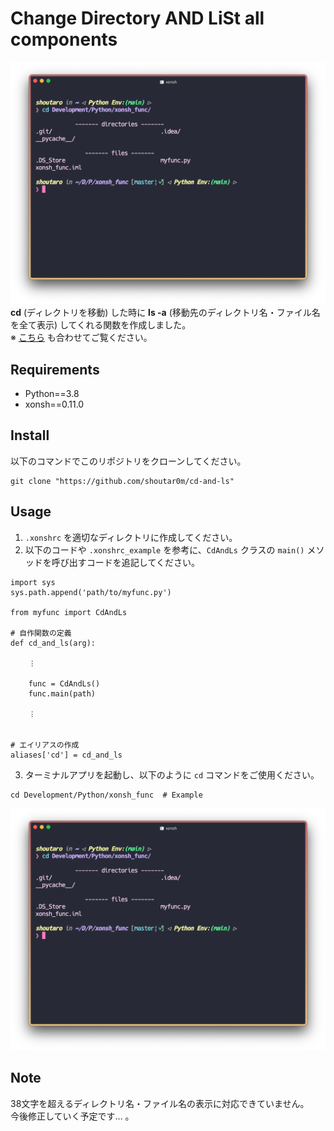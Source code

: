 # Change Directory AND LiSt all components
![demo](./imgs/demo.png)
**cd** (ディレクトリを移動) した時に **ls -a** (移動先のディレクトリ名・ファイル名を全て表示) してくれる関数を作成しました。  
※ [こちら](https://qiita.com/shoutar0m/items/df122410820cdf7c7dea) も合わせてご覧ください。

## Requirements
- Python==3.8
- xonsh==0.11.0

## Install
以下のコマンドでこのリポジトリをクローンしてください。

```
git clone "https://github.com/shoutar0m/cd-and-ls"
```

## Usage
1.  `.xonshrc` を適切なディレクトリに作成してください。
2.  以下のコードや `.xonshrc_example` を参考に、`CdAndLs` クラスの `main()` メソッドを呼び出すコードを追記してください。

```.xonshrc
import sys
sys.path.append('path/to/myfunc.py')
	
from myfunc import CdAndLs
	
# 自作関数の定義
def cd_and_ls(arg):
	
	︙
	
	func = CdAndLs()
	func.main(path)
	
	︙
	
	
# エイリアスの作成
aliases['cd'] = cd_and_ls
```
3. ターミナルアプリを起動し、以下のように `cd` コマンドをご使用ください。

```
cd Development/Python/xonsh_func  # Example
```
![demo](./imgs/demo.png)
## Note
38文字を超えるディレクトリ名・ファイル名の表示に対応できていません。  
今後修正していく予定です... 。
